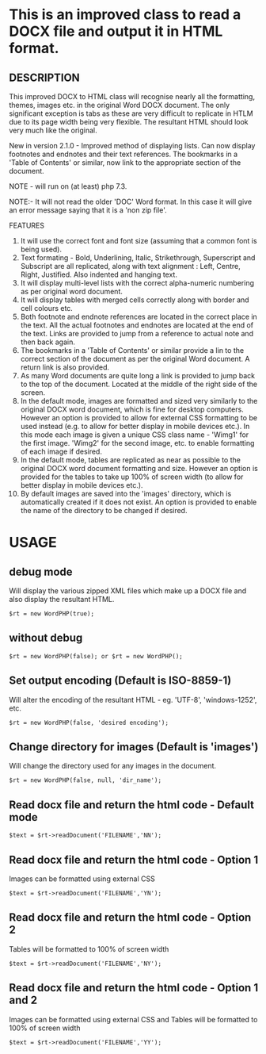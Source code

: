 # This is an improved class to read a DOCX file and output it in HTML format.

## DESCRIPTION

This improved DOCX to HTML class will recognise nearly all the formatting, themes, images etc. in the original Word DOCX document. The only significant exception is tabs as these are very difficult to replicate in HTLM due to its page width being very flexible. The resultant HTML should look very much like the original.

New in version 2.1.0 - Improved method of displaying lists. Can now display footnotes and endnotes and their text references. The bookmarks in a 'Table of Contents' or similar, now link to the appropriate section of the document.

NOTE - will run on (at least) php 7.3.

NOTE:- It will not read the older 'DOC' Word format. In this case it will give an error message saying that it is a 'non zip file'.

FEATURES
 1. It will use the correct font and font size (assuming that a common font is being used).
 2. Text formating - Bold, Underlining, Italic, Strikethrough, Superscript and Subscript are all replicated, along with text alignment : Left, Centre, Right, Justified. Also indented and hanging text.
 3. It will display multi-level lists with the correct alpha-numeric numbering as per original word document.
 4. It will display tables with merged cells correctly along with border and cell colours etc.
 5. Both footnote and endnote references are located in the correct place in the text. All the actual footnotes and endnotes are located at the end of the text. Links are provided to jump from a reference to actual note and then back again.
 6. The bookmarks in a 'Table of Contents' or similar provide a lin to the correct section of the document as per the original Word document. A return link is also provided.
 7. As many Word documents are quite long a link is provided to jump back to the top of the document. Located at the middle of the right side of the screen.
 8. In the default mode, images are formatted and sized very similarly to the original DOCX word document, which is fine for desktop computers. However an option is provided to allow for external CSS formatting to be used instead (e.g. to allow for better display in mobile devices etc.). In this mode each image is given a unique CSS class name - 'Wimg1' for the first image. 'Wimg2' for the second image, etc. to enable formatting of each image if desired.
 9. In the default mode, tables are replicated as near as possible to the original DOCX word document formatting and size. However an option is provided for the tables to take up 100% of screen width (to allow for better display in mobile devices etc.).
 10. By default images are saved into the 'images' directory, which is automatically created if it does not exist. An option is provided to enable the name of the directory to be changed if desired.


# USAGE

## debug mode 
Will display the various zipped XML files which make up a DOCX file and also display the resultant HTML.
```
$rt = new WordPHP(true);
```

## without debug
```
$rt = new WordPHP(false); or $rt = new WordPHP();
```

## Set output encoding (Default is ISO-8859-1)
Will alter the encoding of the resultant HTML - eg. 'UTF-8', 'windows-1252', etc.
```
$rt = new WordPHP(false, 'desired encoding');
```

## Change directory for images (Default is 'images')
Will change the directory used for any images in the document.
```
$rt = new WordPHP(false, null, 'dir_name');
```

## Read docx file and return the html code - Default mode
```
$text = $rt->readDocument('FILENAME','NN');
```

## Read docx file and return the html code - Option 1
Images can be formatted using external CSS
```
$text = $rt->readDocument('FILENAME','YN');
```

## Read docx file and return the html code - Option 2
Tables will be formatted to 100% of screen width
```
$text = $rt->readDocument('FILENAME','NY');
```

## Read docx file and return the html code - Option 1 and 2
Images can be formatted using external CSS and Tables will be formatted to 100% of screen width
```
$text = $rt->readDocument('FILENAME','YY');
```
